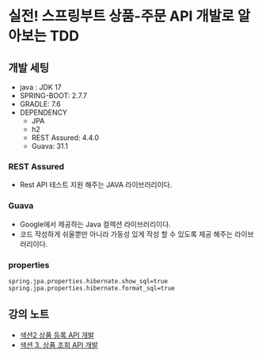 # 실전! 스프링부트 상품-주문 API 개발로 알아보는 TDD

## 개발 세팅
- java : JDK 17
- SPRING-BOOT: 2.7.7
- GRADLE: 7.6
- DEPENDENCY
  - JPA
  - h2
  - REST Assured: 4.4.0
  - Guava: 31.1

### REST Assured
- Rest API 테스트 지원 해주는 JAVA 라이브러리이다. 

### Guava
- Google에서 제공하는 Java 컬렉션 라이브러리이다. 
- 코드 작성하게 쉬울뿐만 아니라 가동성 있게 작성 할 수 있도록 제공 해주는 라이브러리이다.

### properties
```properties
spring.jpa.properties.hibernate.show_sql=true
spring.jpa.properties.hibernate.format_sql=true
```

## 강의 노트
- [색션2 상품 등록 API 개발](./description/CH02%20상품%20등록%20API%20개발.md)
- [색션 3. 상품 조회 API 개발](./description/CH03%20상품%20조회%20기능%20구현하기.md)
